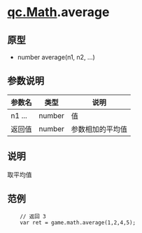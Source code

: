 # [qc.Math](README.md).average

## 原型
* number average(n1, n2, ...)

## 参数说明
| 参数名 | 类型 | 说明 |
| ------------- | ------------- | -------------|
| n1 ... | number | 值 |
| 返回值 | number | 参数相加的平均值 |

## 说明
取平均值

## 范例
````
    // 返回 3
    var ret = game.math.average(1,2,4,5);
````
